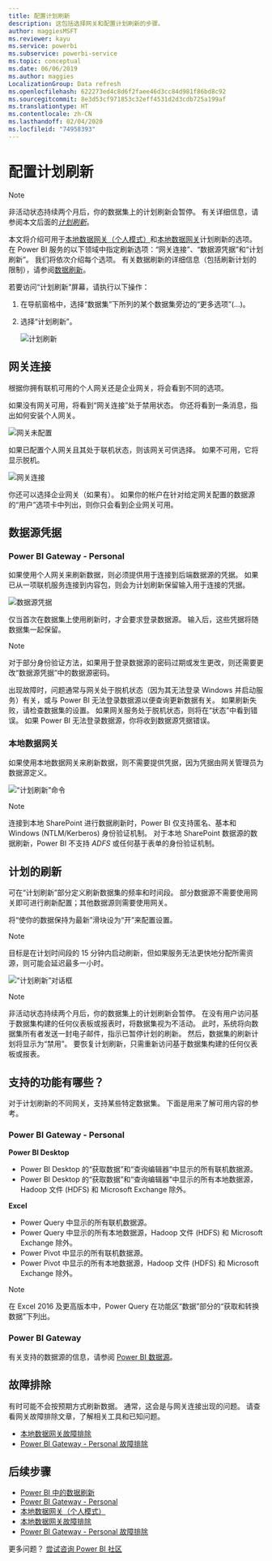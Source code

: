 ```yaml
---
title: 配置计划刷新
description: 这包括选择网关和配置计划刷新的步骤。
author: maggiesMSFT
ms.reviewer: kayu
ms.service: powerbi
ms.subservice: powerbi-service
ms.topic: conceptual
ms.date: 06/06/2019
ms.author: maggies
LocalizationGroup: Data refresh
ms.openlocfilehash: 622273ed4c8d6f2faee46d3cc84d981f86bd8c92
ms.sourcegitcommit: 8e3d53cf971853c32eff4531d2d3cdb725a199af
ms.translationtype: HT
ms.contentlocale: zh-CN
ms.lasthandoff: 02/04/2020
ms.locfileid: "74958393"
---
```

# <a name="configure-scheduled-refresh"></a>配置计划刷新

>[!NOTE]
>非活动状态持续两个月后，你的数据集上的计划刷新会暂停。 有关详细信息，请参阅本文后面的[*计划刷新*](#scheduled-refresh)。

本文将介绍可用于[本地数据网关（个人模式）](service-gateway-personal-mode.md)和[本地数据网关](service-gateway-onprem.md)计划刷新的选项。 在 Power BI 服务的以下领域中指定刷新选项：“网关连接”、“数据源凭据”和“计划刷新”。 我们将依次介绍每个选项。 有关数据刷新的详细信息（包括刷新计划的限制），请参阅[数据刷新](refresh-data.md#data-refresh)。

若要访问“计划刷新”屏幕，请执行以下操作：

1. 在导航窗格中，选择“数据集”下所列的某个数据集旁边的“更多选项”(…)。
2. 选择“计划刷新”。

    ![计划刷新](media/refresh-scheduled-refresh/dataset-menu.png)

## <a name="gateway-connection"></a>网关连接

根据你拥有联机可用的个人网关还是企业网关，将会看到不同的选项。

如果没有网关可用，将看到“网关连接”处于禁用状态。 你还将看到一条消息，指出如何安装个人网关。

![网关未配置](media/refresh-scheduled-refresh/gateway-not-configured.png)

如果已配置个人网关且其处于联机状态，则该网关可供选择。 如果不可用，它将显示脱机。

![网关连接](media/refresh-scheduled-refresh/gateway-connection.png)

你还可以选择企业网关（如果有）。 如果你的帐户在针对给定网关配置的数据源的“用户”选项卡中列出，则你只会看到企业网关可用。

## <a name="data-source-credentials"></a>数据源凭据

### <a name="power-bi-gateway---personal"></a>Power BI Gateway - Personal

如果使用个人网关来刷新数据，则必须提供用于连接到后端数据源的凭据。 如果已从一项联机服务连接到内容包，则会为计划刷新保留输入用于连接的凭据。

![数据源凭据](media/refresh-scheduled-refresh/data-source-credentials-pgw.png)

仅当首次在数据集上使用刷新时，才会要求登录数据源。 输入后，这些凭据将随数据集一起保留。

> [!NOTE]
> 对于部分身份验证方法，如果用于登录数据源的密码过期或发生更改，则还需要更改“数据源凭据”中的数据源密码。

出现故障时，问题通常与网关处于脱机状态（因为其无法登录 Windows 并启动服务）有关，或与 Power BI 无法登录数据源以便查询更新数据有关。 如果刷新失败，请检查数据集的设置。 如果网关服务处于脱机状态，则将在“状态”中看到错误。 如果 Power BI 无法登录数据源，你将收到数据源凭据错误。

### <a name="on-premises-data-gateway"></a>本地数据网关

如果使用本地数据网关来刷新数据，则不需要提供凭据，因为凭据由网关管理员为数据源定义。

![“计划刷新”命令](media/refresh-scheduled-refresh/data-source-credentials-egw.png)

> [!NOTE]
> 连接到本地 SharePoint 进行数据刷新时，Power BI 仅支持匿名、基本和 Windows (NTLM/Kerberos) 身份验证机制。 对于本地 SharePoint 数据源的数据刷新，Power BI 不支持 *ADFS* 或任何基于表单的身份验证机制。

## <a name="scheduled-refresh"></a>计划的刷新

可在“计划刷新”部分定义刷新数据集的频率和时间段。 部分数据源不需要使用网关即可进行刷新配置；其他数据源则需要使用网关。

将“使你的数据保持为最新”滑块设为“开”来配置设置。

> [!NOTE]
> 目标是在计划时间段的 15 分钟内启动刷新，但如果服务无法更快地分配所需资源，则可能会延迟最多一小时。

![“计划刷新”对话框](media/refresh-scheduled-refresh/scheduled-refresh.png)

> [!NOTE]
> 非活动状态持续两个月后，你的数据集上的计划刷新会暂停。 在没有用户访问基于数据集构建的任何仪表板或报表时，将数据集视为不活动。 此时，系统将向数据集所有者发送一封电子邮件，指示已暂停计划的刷新。 然后，数据集的刷新计划将显示为“禁用”。 要恢复计划刷新，只需重新访问基于数据集构建的任何仪表板或报表。

## <a name="whats-supported"></a>支持的功能有哪些？

对于计划刷新的不同网关，支持某些特定数据集。 下面是用来了解可用内容的参考。

### <a name="power-bi-gateway---personal"></a>Power BI Gateway - Personal

**Power BI Desktop**

* Power BI Desktop 的“获取数据”和“查询编辑器”中显示的所有联机数据源。
* Power BI Desktop 的“获取数据”和“查询编辑器”中显示的所有本地数据源，Hadoop 文件 (HDFS) 和 Microsoft Exchange 除外。

**Excel**

* Power Query 中显示的所有联机数据源。
* Power Query 中显示的所有本地数据源，Hadoop 文件 (HDFS) 和 Microsoft Exchange 除外。
* Power Pivot 中显示的所有联机数据源。
* Power Pivot 中显示的所有本地数据源，Hadoop 文件 (HDFS) 和 Microsoft Exchange 除外。

> [!NOTE]
> 在 Excel 2016 及更高版本中，Power Query 在功能区“数据”部分的“获取和转换数据”下列出。

### <a name="power-bi-gateway"></a>Power BI Gateway

有关支持的数据源的信息，请参阅 [Power BI 数据源](power-bi-data-sources.md)。

## <a name="troubleshooting"></a>故障排除
有时可能不会按预期方式刷新数据。 通常，这会是与网关连接出现的问题。 请查看网关故障排除文章，了解相关工具和已知问题。

- [本地数据网关故障排除](service-gateway-onprem-tshoot.md)
- [Power BI Gateway - Personal 故障排除](service-admin-troubleshooting-power-bi-personal-gateway.md)

## <a name="next-steps"></a>后续步骤

- [Power BI 中的数据刷新](refresh-data.md)  
- [Power BI Gateway - Personal](service-gateway-personal-mode.md)  
- [本地数据网关（个人模式）](service-gateway-onprem.md)  
- [本地数据网关故障排除](service-gateway-onprem-tshoot.md)  
- [Power BI Gateway - Personal 故障排除](service-admin-troubleshooting-power-bi-personal-gateway.md)  

更多问题？ [尝试咨询 Power BI 社区](https://community.powerbi.com/)